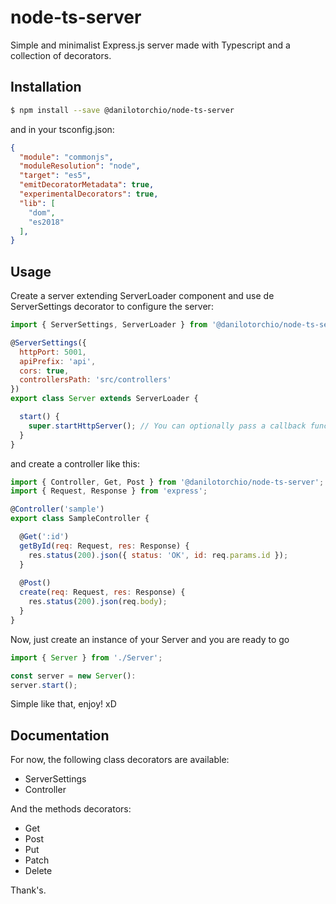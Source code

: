 # node-ts-server
Simple and minimalist Express.js server made with Typescript and a collection of decorators.

## Installation

```bash
$ npm install --save @danilotorchio/node-ts-server
```

and in your tsconfig.json:

```json
{
  "module": "commonjs",
  "moduleResolution": "node",
  "target": "es5",
  "emitDecoratorMetadata": true,
  "experimentalDecorators": true,
  "lib": [
    "dom",
    "es2018"
  ],
}
```

## Usage

Create a server extending ServerLoader component and use de ServerSettings decorator to configure the server:

```javascript
import { ServerSettings, ServerLoader } from '@danilotorchio/node-ts-server';

@ServerSettings({
  httpPort: 5001,
  apiPrefix: 'api',
  cors: true,
  controllersPath: 'src/controllers'
})
export class Server extends ServerLoader {

  start() {
    super.startHttpServer(); // You can optionally pass a callback function.
  }
}
```

and create a controller like this:

```javascript
import { Controller, Get, Post } from '@danilotorchio/node-ts-server';
import { Request, Response } from 'express';

@Controller('sample')
export class SampleController {

  @Get(':id')
  getById(req: Request, res: Response) {
    res.status(200).json({ status: 'OK', id: req.params.id });
  }
  
  @Post()
  create(req: Request, res: Response) {
    res.status(200).json(req.body);
  }
}
```

Now, just create an instance of your Server and you are ready to go

```javascript
import { Server } from './Server';

const server = new Server():
server.start();
```

Simple like that, enjoy! xD

## Documentation

For now, the following class decorators are available:
* ServerSettings
* Controller

And the methods decorators:
* Get
* Post
* Put
* Patch
* Delete


Thank's.
